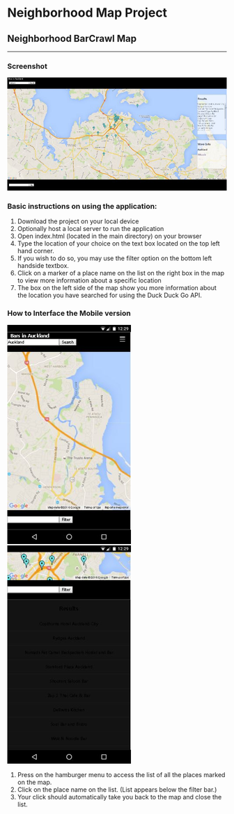 # Neighborhood Map Project
## Neighborhood BarCrawl Map
-----------

### Screenshot
![This is a screenshot of the application](snapshot.png "App Screenshot (Large Device)")

### Basic instructions on using the application:
1. Download the project on your local device
2. Optionally host a local server to run the application
3. Open index.html (located in the main directory) on your browser
4. Type the location of your choice on the text box located on the top left hand corner.
5. If you wish to do so, you may use the filter option on the bottom left handside textbox.
6. Click on a marker of a place name on the list on the right box in the map to view more information about a specific location
7. The box on the left side of the map show you more information about the location you have searched for using the Duck Duck Go API.

### How to Interface the Mobile version
![This is a screenshot of the application](snapshot2.png "App Screenshot (Small Device)") ![This is a screenshot of the application](snapshot3.png "App Screenshot (Small Device)")

1. Press on the hamburger menu to access the list of all the places marked on the map.
2. Click on the place name on the list. (List appears below the filter bar.)
3. Your click should automatically take you back to the map and close the list.
